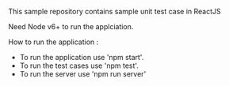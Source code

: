 This sample repository contains sample unit test case in ReactJS

Need Node v6+ to run the applciation.

How to run the application :
* To run the application use 'npm start'.
* To run the test cases use 'npm test'.
* To run the server use 'npm run server'
